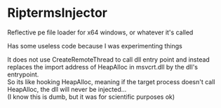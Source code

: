 # RiptermsInjector

Reflective pe file loader for x64 windows, or whatever it's called

Has some useless code because I was experimenting things

It does not use CreateRemoteThread to call dll entry point and instead replaces the import address of HeapAlloc in msvcrt.dll by the dll's entrypoint.
</br>So its like hooking HeapAlloc, meaning if the target process doesn't call HeapAlloc, the dll will never be injected...
</br>(I know this is dumb, but it was for scientific purposes ok)
